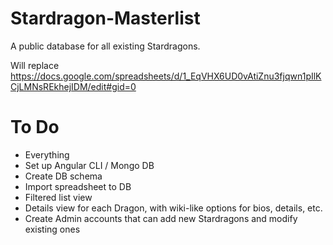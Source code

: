 # Stardragon-Masterlist

A public database for all existing Stardragons.

Will replace https://docs.google.com/spreadsheets/d/1_EqVHX6UD0vAtiZnu3fjqwn1pIlKCjLMNsREkhejIDM/edit#gid=0

# To Do

- Everything
- Set up Angular CLI / Mongo DB
- Create DB schema
- Import spreadsheet to DB
- Filtered list view
- Details view for each Dragon, with wiki-like options for bios, details, etc.
- Create Admin accounts that can add new Stardragons and modify existing ones
